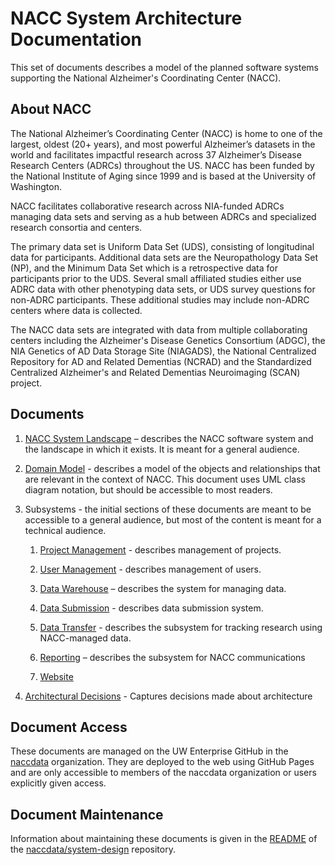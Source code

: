 # NACC System Architecture Documentation

This set of documents describes a model of the planned software systems supporting the National Alzheimer's Coordinating Center (NACC).

## About NACC
The National Alzheimer’s Coordinating Center (NACC) is home to one of the largest, oldest (20+ years), and most powerful Alzheimer’s datasets in the world and facilitates impactful research across 37 Alzheimer’s Disease Research Centers (ADRCs) throughout the US.
NACC has been funded by the National Institute of Aging since 1999 and is based at the University of Washington.

NACC facilitates collaborative research across NIA-funded ADRCs managing data sets and serving as a hub between ADRCs and specialized research consortia and centers.

The primary data set is Uniform Data Set (UDS), consisting of longitudinal data for participants.
Additional data sets are the Neuropathology Data Set (NP), and the Minimum Data Set which is a retrospective data for participants prior to the UDS.
Several small affiliated studies either use ADRC data with other phenotyping data sets, or UDS survey questions for non-ADRC participants.
These additional studies may include non-ADRC centers where data is collected.

The NACC data sets are integrated with data from multiple collaborating centers including
the Alzheimer's Disease Genetics Consortium (ADGC), 
the NIA Genetics of AD Data Storage Site (NIAGADS), 
the National Centralized Repository for AD and Related Dementias (NCRAD) and 
the Standardized Centralized Alzheimer's and Related Dementias Neuroimaging (SCAN) project.

## Documents

1. [NACC System Landscape](01-system-landscape.md) – 
   describes the NACC software system and the landscape in which it exists.
   It is meant for a general audience.

2. [Domain Model](02-domain-model.md) -
   describes a model of the objects and relationships that are relevant in the context of NACC.
   This document uses UML class diagram notation, but should be accessible to most readers.

3. Subsystems - the initial sections of these documents are meant to be accessible to a general audience, but most of the content is meant for a technical audience.
   1. [Project Management](03-project-management.md) -
      describes management of projects.

   2. [User Management](04-user-management.md) -
      describes management of users.

   3. [Data Warehouse](05-warehouse.md) –
       describes the system for managing data.

   4. [Data Submission](06-submission.md) -
      describes data submission system.

   5. [Data Transfer](07-transfer.md) -
      describes the subsystem for tracking research using NACC-managed data.

   6. [Reporting](08-reporting.md) –
      describes the subsystem for NACC communications

   7. [Website](09-website.md)

4. [Architectural Decisions](20-decision-log.md) -
   Captures decisions made about architecture

## Document Access

These documents are managed on the UW Enterprise GitHub in the [naccdata](https://github.com/naccdata) organization.
They are deployed to the web using GitHub Pages and are only accessible to members of the naccdata organization or users explicitly given access.

## Document Maintenance

Information about maintaining these documents is given in the [README](https://github.com/naccdata/system-design/blob/main/README.md) of the [naccdata/system-design](https://github.com/naccdata/system-design) repository.

